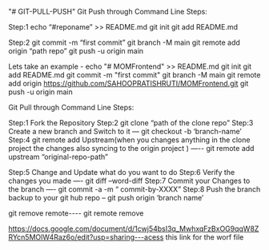 "# GIT-PULL-PUSH" 
Git Push through Command Line 
Steps:

Step:1
 echo “#reponame” >> README.md
 git init
 git add README.md 


Step:2
	git commit -m “first commit” 
	git branch -M main
	git remote add origin “path repo”
	git push -u origin main
	


Lets take an example -
echo "# MOMFrontend" >> README.md
git init
git add README.md
git commit -m "first commit"
git branch -M main
git remote add origin https://github.com/SAHOOPRATISHRUTI/MOMFrontend.git
git push -u origin main

Git Pull through Command Line 
Steps:

Step:1
	Fork the Repository
Step:2
	git clone “path of the clone repo”
Step:3
	Create a new branch and Switch to it — git checkout -b ‘branch-name’
Step:4
	git remote add Upstream(when you changes anything in the clone project  the changes also          syncing to the origin project )  —-- git remote add upstream “original-repo-path”

Step:5
	Change and Update what do you want to do
Step:6
	Verify the changes you made —- git diff –word-diff
Step:7
	Commit your Changes to the branch  —-  git commit -a -m “ commit-by-XXXX”
Step:8
	Push the branch backup to your git hub repo – git push origin ‘branch name’
 


git remove remote---- git remote remove <remote-name>

 https://docs.google.com/document/d/1cwj54bsI3q_MwhxqFzBxOG9qqW8ZRYcn5MOlW4Raz6o/edit?usp=sharing---acess this link  for the worf file
